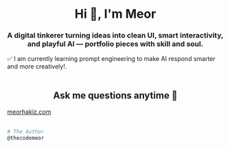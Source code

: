 <h1 align="center">Hi 👋, I'm Meor</h1>
<h3 align="center">A digital tinkerer turning ideas into clean UI, smart interactivity, and playful AI — portfolio pieces with skill and soul.</h3>
✅ I am currently learning prompt engineering to make AI respond smarter and more creatively!.<br><br>

<h2 align="center">Ask me questions anytime 💬</h2>
<a align="center" href="https://www.meorhakimz.com/" >meorhakiz.com</a><br><br>

```bash
# The Author
@thecodemeor
```


<!--
**thecodemeor/thecodemeor** is a ✨ _special_ ✨ repository because its `README.md` (this file) appears on your GitHub profile.

Here are some ideas to get you started:
- 🔭 I’m currently working on ...
- 👯 I’m looking to collaborate on ...
- 🤔 I’m looking for help with ...
- 💬 Ask me about ...
- 📫 How to reach me: ...
- 😄 Pronouns: ...
- ⚡ Fun fact: ...
-->
